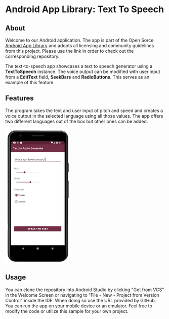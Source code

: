 # Android App Library: Text To Speech

## About
Welcome to our Android application. The app is part of the Open Sorce [Android App Library](https://github.com/LukPle/android-app-library.git) 
and adopts all licensing and community guidelines from this project. Please use the link in order to check out the corresponding repository.

The text-to-speech app showcases a text to speech generator using a **TextToSpeech** instance. The voice output can be modified with user input from a **EditText** field,
**SeekBars** and **RadioButtons**. This serves as an example of this feature.

## Features
The program takes the text and user input of pitch and speed and creates a voice output in the selected language using all those values. 
The app offers two different languages out of the box but other ones can be added. </br>

![](demo_pictures/Screen1.png)

## Usage
You can clone the repository into Android Studio by clicking "Get from VCS" in the Welcome Screen or navigating to "File - New - Project from Version Control" inside 
the IDE. When doing so use the URL provided by GitHub. You can run the app on your mobile device or an emulator. Feel free to modify the code or utilize this sample 
for your own project.
